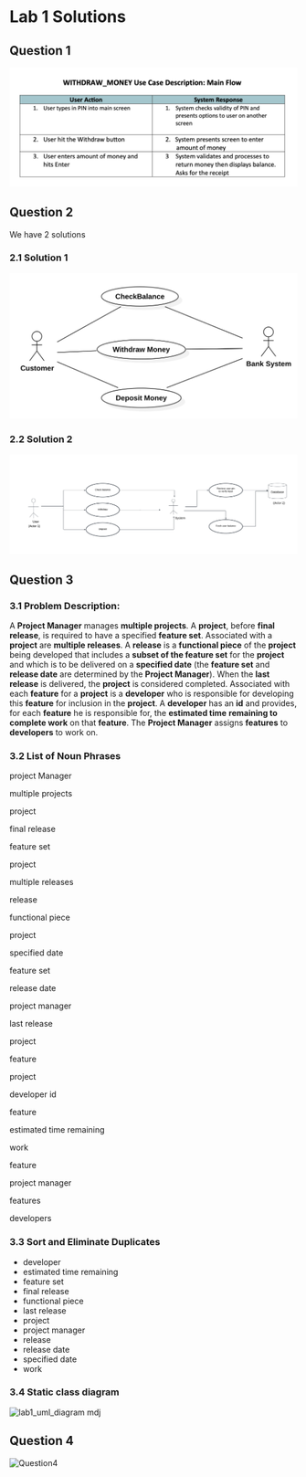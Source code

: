 # Lab 1 Solutions
## Question 1
<img src="./images/Question1.png">

## Question 2
We have 2 solutions 
### 2.1 Solution 1
<img src="./images/Question2.png">

### 2.2 Solution 2
<img src="./images/Question 2 Alternative.png">

## Question 3
### 3.1 Problem Description:

A **Project Manager** manages **multiple projects**. A **project**, before **final release**, is
required to have a specified **feature set**. Associated with a **project** are **multiple
releases**. A **release** is a **functional piece** of the **project** being developed that
includes a **subset of the feature set** for the **project** and which is to be delivered on a
**specified date** (the **feature set** and **release date** are determined by the **Project
Manager**). When the **last release** is delivered, the **project** is considered completed.
Associated with each **feature** for a **project** is a **developer** who is responsible for
developing this **feature** for inclusion in the **project**. A **developer** has an **id** and
provides, for each **feature** he is responsible for, the **estimated time** **remaining to
complete work** on that **feature**. The **Project Manager** assigns **features** to **developers**
to work on.

### 3.2 List of Noun Phrases

project Manager

multiple projects

project

final release

feature set

project

multiple releases

release

functional piece

project

specified date

feature set

release date

project manager

last release

project

feature

project

developer id

feature

estimated time remaining

work

feature

project manager

features

developers

### 3.3 Sort and Eliminate Duplicates

- developer
- estimated time remaining
- feature set
- final release
- functional piece
- last release
- project
- project manager
- release
- release date
- specified date
- work

### 3.4 Static class diagram
![lab1_uml_diagram mdj](https://github.com/user-attachments/assets/0a40b484-4d11-4e01-8d57-c263418bbc4e)

## Question 4
![Question4](https://github.com/user-attachments/assets/23c1d3e0-7414-428f-93ab-5adbfb96a5cf)


